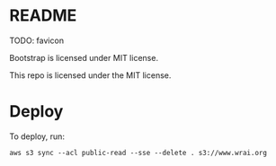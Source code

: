README
===
TODO: favicon

Bootstrap is licensed under MIT license.

This repo is licensed under the MIT license.

Deploy
===

To deploy, run:

```
aws s3 sync --acl public-read --sse --delete . s3://www.wrai.org
```
